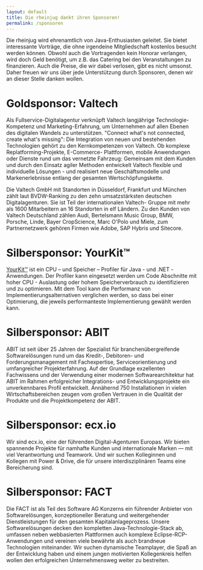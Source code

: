 ```yaml
---
layout: default
title: Die rheinjug dankt ihren Sponsoren!
permalink: /sponsoren
---
```


Die rheinjug wird ehrenamtlich von Java-Enthusiasten geleitet. Sie bietet interessante Vorträge, die ohne irgendeine Mitgliedschaft kostenlos besucht werden können. Obwohl auch die Vortragenden kein Honorar verlangen, wird doch Geld benötigt, um z.B. das Catering bei den Veranstaltungen zu finanzieren. Auch die Preise, die wir dabei verlosen, gibt es nicht umsonst. Daher freuen wir uns über jede Unterstützung durch Sponsoren, denen wir an dieser Stelle danken wollen.


# Goldsponsor: Valtech
Als Fullservice-Digitalagentur verknüpft Valtech langjährige Technologie-Kompetenz und Marketing-Erfahrung, um Unternehmen auf allen Ebenen des digitalen Wandels zu unterstützen. "Connect what's not connected, create what's missing": Die Integration von neuen und bestehenden Technologien gehört zu den Kernkompetenzen von Valtech. Ob komplexe Replatforming-Projekte, E-Commerce- Plattformen, mobile Anwendungen oder Dienste rund um das vernetzte Fahrzeug: Gemeinsam mit dem Kunden und durch den Einsatz agiler Methoden entwickelt Valtech flexible und individuelle Lösungen - und realisiert neue Geschäftsmodelle und Markenerlebnisse entlang der gesamten Wertschöpfungskette.

Die Valtech GmbH mit Standorten in Düsseldorf, Frankfurt und München zählt laut BVDW-Ranking zu den zehn umsatzstärksten deutschen Digitalagenturen. Sie ist Teil der internationalen Valtech- Gruppe mit mehr als 1600 Mitarbeitern an 16 Standorten in elf Ländern. Zu den Kunden von Valtech Deutschland zählen Audi, Bertelsmann Music Group, BMW, Porsche, Linde, Bayer CropScience, Marc O'Polo und Miele, zum Partnernetzwerk gehören Firmen wie Adobe, SAP Hybris und Sitecore.

# Silbersponsor: YourKit™
[YourKit™](http://yourkit.com/) ist ein CPU – und Speicher – Profiler für Java - und .NET -Anwendungen. Der Profiler kann eingesetzt werden um Code Abschnitte mit hoher CPU - Auslastung oder hohem Speicherverbrauch zu identifizieren und zu optimieren. Mit dem Tool kann die Performanz von Implementierungsalternativen verglichen werden, so dass bei einer Optimierung, die jeweils performanteste Implementierung gewählt werden kann.

# Silbersponsor: ABIT
ABIT ist seit über 25 Jahren der Spezialist für branchenübergreifende Softwarelösungen rund um das Kredit-, Debitoren- und Forderungsmanagement mit Fachexpertise, Serviceorientierung und umfangreicher Projekterfahrung. Auf der Grundlage exzellenten Fachwissens und der Verwendung einer modernen Softwarearchitektur hat ABIT im Rahmen erfolgreicher Integrations- und Entwicklungsprojekte ein unverkennbares Profil entwickelt. Annähernd 750 Installationen in vielen Wirtschaftsbereichen zeugen vom großen Vertrauen in die Qualität der Produkte und die Projektkompetenz der ABIT.

# Silbersponsor: ecx.io
Wir sind ecx.io, eine der führenden Digital-Agenturen Europas. Wir bieten spannende Projekte für namhafte Kunden und internationale Marken — mit viel Verantwortung und Teamwork. Und wir suchen Kolleginnen und Kollegen mit Power & Drive, die für unsere interdisziplinären Teams eine Bereicherung sind.

# Silbersponsor: FACT
Die FACT ist als Teil des Software AG Konzerns ein führender Anbieter von Softwarelösungen, konzeptioneller Beratung und weitergehender Dienstleistungen für den gesamten Kapitalanlageprozess. Unsere Softwarelösungen decken den kompletten Java-Technologie-Stack ab, umfassen neben webbasierten Plattformen auch komplexe Eclipse-RCP-Anwendungen und vereinen viele bewährte als auch brandneue Technologien miteinander. Wir suchen dynamische Teamplayer, die Spaß an der Entwicklung haben und einem jungen motivierten Kollegenkreis helfen wollen den erfolgreichen Unternehmensweg weiter zu bestreiten.
